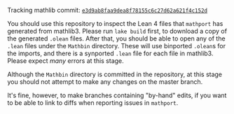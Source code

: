 Tracking mathlib commit: [`e3d9ab8faa9dea8f78155c6c27d62a621f4c152d`](https://github.com/leanprover-community/mathlib/commit/e3d9ab8faa9dea8f78155c6c27d62a621f4c152d)

You should use this repository to inspect the Lean 4 files that `mathport` has generated from mathlib3.
Please run `lake build` first, to download a copy of the generated `.olean` files.
After that, you should be able to open any of the `.lean` files under the `Mathbin` directory.
These will use binported `.olean`s for the imports, and there is a synported `.lean` file for each file in mathlib3.
Please expect *many* errors at this stage.

Although the `Mathbin` directory is committed in the repository,
at this stage you should not attempt to make any changes on the master branch.

It's fine, however, to make branches containing "by-hand" edits,
if you want to be able to link to diffs when reporting issues in `mathport`.
